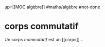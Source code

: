 up::[[MOC algèbre]]
#maths/algèbre #not-done 
# corps commutatif
Un *corps commutatif* est un [[corps]]...
